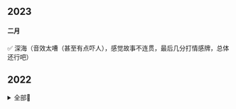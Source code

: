 ## 2023
#### 二月
✅ 深海（音效太嘈（甚至有点吓人），感觉故事不连贯，最后几分打情感牌，总体还行吧）

## 2022

<details>
<summary>全部🔖</summary> 

✅ 误杀2   
✅ 柳如是  
✅ 银行家  

#### 五月   
✅ 十月的天空   
✅ 万物生长   
✅ 神迹 Something The Lord Made   

#### 九月   
✅ 漫长的告白 （中秋节假期的最后一天看的，虐心）第35届中国电影金鸡奖，最佳男配角：辛柏青（《漫长的告白》饰立春）

#### 十月
✅ 暴雪将至 （看的压抑）

#### 十一月
✅ 人生大事 （人生，除死没大事！之前一直愿意看就因为太人生，难免伤感）第35届中国电影金鸡奖，最佳男主角：朱一龙（《人生大事》饰莫三妹）

#### 十二月
✅ 十月围城 (2009)  

</details> 

  
